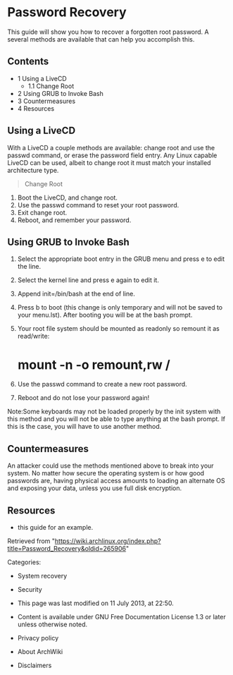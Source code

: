 Password Recovery
=================

This guide will show you how to recover a forgotten root password. A
several methods are available that can help you accomplish this.

Contents
--------

-   1 Using a LiveCD
    -   1.1 Change Root
-   2 Using GRUB to Invoke Bash
-   3 Countermeasures
-   4 Resources

Using a LiveCD
--------------

With a LiveCD a couple methods are available: change root and use the
passwd command, or erase the password field entry. Any Linux capable
LiveCD can be used, albeit to change root it must match your installed
architecture type.

> Change Root

1.  Boot the LiveCD, and change root.
2.  Use the passwd command to reset your root password.
3.  Exit change root.
4.  Reboot, and remember your password.

Using GRUB to Invoke Bash
-------------------------

1. Select the appropriate boot entry in the GRUB menu and press e to
edit the line.

2. Select the kernel line and press e again to edit it.

3. Append init=/bin/bash at the end of line.

4. Press b to boot (this change is only temporary and will not be saved
to your menu.lst). After booting you will be at the bash prompt.

5. Your root file system should be mounted as readonly so remount it as
read/write:

    # mount -n -o remount,rw /

6. Use the passwd command to create a new root password.

7. Reboot and do not lose your password again!

Note:Some keyboards may not be loaded properly by the init system with
this method and you will not be able to type anything at the bash
prompt. If this is the case, you will have to use another method.

Countermeasures
---------------

An attacker could use the methods mentioned above to break into your
system. No matter how secure the operating system is or how good
passwords are, having physical access amounts to loading an alternate OS
and exposing your data, unless you use full disk encryption.

Resources
---------

-   this guide for an example.

Retrieved from
"https://wiki.archlinux.org/index.php?title=Password_Recovery&oldid=265906"

Categories:

-   System recovery
-   Security

-   This page was last modified on 11 July 2013, at 22:50.
-   Content is available under GNU Free Documentation License 1.3 or
    later unless otherwise noted.
-   Privacy policy
-   About ArchWiki
-   Disclaimers

